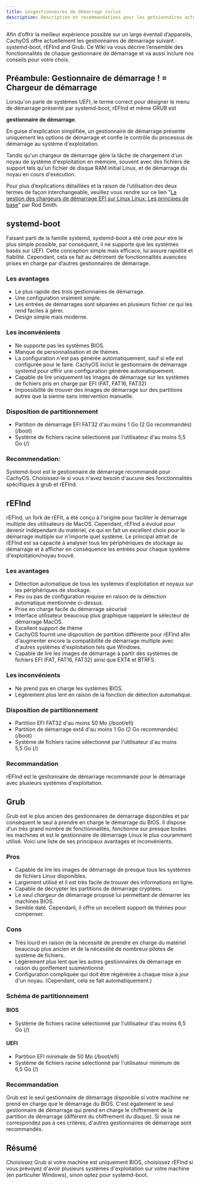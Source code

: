 ```yaml
---
title: Lesgestionnaires de démarrage inclus
description: Description et recommandations pour les getsionnaires actuellement inclus dans CachyOS
---
```


Afin d’offrir la meilleur expérience possible sur un large éventail d’appareils, CachyOS offre actuellement les gestionnaires de démarrage suivant : systemd-boot, rEFInd and Grub.
Ce Wiki  va vous décrire l’ensemble des fonctionnalités de chaque gestionnaire de démarrage et va aussi inclure nos conseils pour votre choix.

## Préambule: Gestionnaire de démarrage ! = Chargeur de démarrage

Lorsqu'on parle de systèmes UEFI, le terme correct pour désigner le menu de démarrage présenté par systemd-boot, rEFInd et même GRUB est

**gestionnaire de démarrage**.

En guise d'explication simplifiée, un gestionnaire de démarrage présente uniquement les options de démarrage et confie le contrôle du processus de démarrage au système d'exploitation.

Tandis qu'un chargeur de démarrage gère la tâche de chargement d'un noyau de système d'exploitation en mémoire, souvent avec des fichiers de support tels qu'un fichier de disque RAM initial Linux, et de démarrage du noyau en cours d'exécution.

Pour plus d’explications détaillées  et la raison de l’utilisation des deux termes de façon interchangeable, veuillez vous rendre sur ce lien "[La gestion des chargeurs de démarrage EFI sur Linux Linux: Les principes de base](https://www.rodsbooks.com/efi-bootloaders/principles.html)" par Rod Smith.


## systemd-boot

Faisant parti de la famille systemd, systemd-boot a été créé pour etre le plus simple possible, par conséquent, il ne supporte que les systèmes basés sur UEFI. Cette conception simple mais efficace, lui assure rapidité et fiabilité. Cependant, cela se fait au détriment de fonctionnalités avancées prises en charge par d’autres gestionnaires de démarrage.

### Les avantages

- Le plus rapide des trois gestionnaires de démarrage.
- Une configuration vraiment simple.
- Les entrées de démarrages  sont séparées en plusieurs fichier ce qui les rend faciles à gérer.
- Design simple mais moderne.

### Les inconvénients

- Ne supporte pas les systèmes BIOS.
- Manque de personnalisation et de thèmes.
- La configuration n'est pas générée automatiquement, sauf si elle est configurée pour le faire. CachyOS inclut le gestionnaire de démarrage systemd pour offrir une configuration générée automatiquement.
- Capable de lire uniquement les images de démarrage sur les systèmes de fichiers pris en charge par EFI (FAT, FAT16, FAT32)
- Impossibilité de trouver des images de démarrage sur des partitions autres que la sienne sans intervention manuelle.

### Disposition de partitionnement
- Partition de démarrage EFI FAT32 d'au moins 1 Go (2 Go recommandés) (/boot)
- Système de fichiers racine sélectionné par l'utilisateur d'au moins 5,5 Go (/)

### Recommendation:

Systemd-boot est le gestionnaire de démarrage recommandé pour CachyOS. Choisissez-le si vous n'avez besoin d'aucune des fonctionnalités spécifiques à grub et rEFInd.

## rEFInd

rEFInd, un fork de rEFIt, a été conçu à l'origine pour faciliter le démarrage multiple des utilisateurs de MacOS. Cependant, rEFInd a évolué pour devenir indépendant du matériel, ce qui en fait un excellent choix pour le démarrage multiple sur n'importe quel système. Le principal attrait de rEFInd est sa capacité à analyser tous les périphériques de stockage au démarrage et à afficher en conséquence les entrées pour chaque système d'exploitation/noyau trouvé.

### Les avantages

- Détection automatique de tous les systèmes d'exploitation et noyaux sur les périphériques de stockage.
- Peu ou pas de configuration requise en raison de la détection automatique mentionnée ci-dessus.
- Prise en charge facile du démarrage sécurisé
- Interface utilisateur beaucoup plus graphique rappelant le sélecteur de démarrage MacOS.
- Excellent support de thème
- CachyOS fournit une disposition de partition différente pour rEFInd afin d'augmenter encore la compatibilité de démarrage multiple avec d'autres systèmes d'exploitation tels que Windows.
- Capable de lire les images de démarrage à partir des systèmes de fichiers EFI (FAT, FAT16, FAT32) ainsi que EXT4 et BTRFS.

### Les inconvénients

- Ne prend pas en charge les systèmes BIOS.
- Légèrement plus lent en raison de la fonction de détection automatique.

### Disposition de partitionnement

- Partition EFI FAT32 d'au moins 50 Mo (/boot/efi)
- Partition de démarrage ext4 d'au moins 1 Go (2 Go recommandés) (/boot)
- Système de fichiers racine sélectionné par l'utilisateur d'au moins 5,5 Go (/)

### Recommandation

rEFInd est le gestionnaire de démarrage recommandé pour le démarrage avec plusieurs systèmes d'exploitation.


## Grub

Grub est le plus ancien des gestionnaires de démarrage disponibles et par conséquent le seul à prendre en charge le démarrage du BIOS. Il dispose d'un très grand nombre de fonctionnalités, fonctionne sur presque toutes les machines et est le gestionnaire de démarrage Linux le plus couramment utilisé.
Voici une liste de ses principaux avantages et inconvénients.

### Pros

- Capable de lire les images de démarrage de presque tous les systèmes de fichiers Linux disponibles.
- Largement utilisé et il est très facile de trouver des informations en ligne.
- Capable de décrypter les partitions de démarrage cryptées.
- Le seul *chargeur* de démarrage proposé lui permettant de démarrer les machines BIOS.
- Semble daté. Cependant, il offre un excellent support de thèmes pour compenser.

### Cons

- Trés lourd en raison de la nécessité de prendre en charge du matériel beaucoup plus ancien et de la nécessité de nombreux pilotes de système de fichiers.
- Légèrement plus lent que les autres gestionnaires de démarrage en raison du gonflement susmentionné.
- Configuration compliquée qui doit être régénérée à chaque mise à jour d'un noyau. (Cependant, cela se fait automatiquement.)

### Schéma de partitionnement

#### BIOS

- Système de fichiers racine sélectionné par l'utilisateur d'au moins 6,5 Go (/)

#### UEFI

- Partition EFI minimale de 50 Mo (/boot/efi)
- Système de fichiers racine sélectionné par l'utilisateur minimum de 6,5 Go (/)

### Recommandation
Grub est le seul gestionnaire de démarrage disponible si votre machine ne prend en charge que le démarrage du BIOS. C'est également le seul gestionnaire de démarrage qui prend en charge le chiffrement de la partition de démarrage (différent du chiffrement du disque). Si vous ne correspondez pas à ces critères, d'autres gestionnaires de démarrage sont recommandés.

## Résumé

Choisissez Grub si votre machine est uniquement BIOS, choisissez rEFInd si vous prévoyez d'avoir plusieurs systèmes d'exploitation sur votre machine (en particulier Windows), sinon optez pour systemd-boot.
